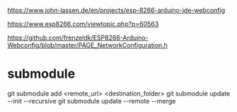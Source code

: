 https://www.john-lassen.de/en/projects/esp-8266-arduino-ide-webconfig

https://www.esp8266.com/viewtopic.php?p=60563

https://github.com/frenzeldk/ESP8266-Arduino-Webconfig/blob/master/PAGE_NetworkConfiguration.h



# submodule
 git submodule add <remote_url> <destination_folder>
 git submodule update --init --recursive
 git submodule update --remote --merge